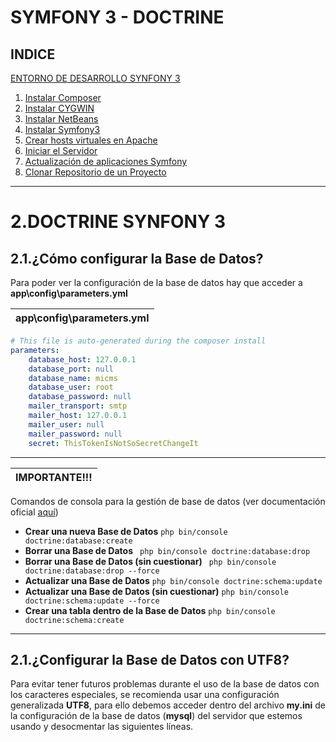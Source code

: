 SYMFONY 3 - DOCTRINE
=========================
INDICE
------
[ENTORNO DE DESARROLLO SYNFONY 3](https://github.com/HecFranco/Apuntes/blob/master/Symfony3/01.InstalarSymfony3.md#1entorno-de-desarrollo-synfony-3)
1. [Instalar Composer](https://github.com/HecFranco/Apuntes/blob/master/Symfony3/01.InstalarSymfony3.md#11instalar-composer)
2. [Instalar CYGWIN](https://github.com/HecFranco/Apuntes/blob/master/PHP/01.Estructura%26Caracteristicas.md#12los-caractéres-de-escape)
3. [Instalar NetBeans](https://github.com/HecFranco/Apuntes/blob/master/Symfony3/01.InstalarSymfony3.md#13instalar-netbeans)
4. [Instalar Symfony3](https://github.com/HecFranco/Apuntes/blob/master/Symfony3/01.InstalarSymfony3.md#14instalar-symfony3)
5. [Crear hosts virtuales en Apache](https://github.com/HecFranco/Apuntes/blob/master/Symfony3/01.InstalarSymfony3.md#15crear-hosts-virtuales-en-apache)
6. [Iniciar el Servidor](https://github.com/HecFranco/Apuntes/blob/master/Symfony3/01.InstalarSymfony3.md#16iniciar-el-servidor)
7. [Actualización de aplicaciones Symfony](https://github.com/HecFranco/Apuntes/blob/master/Symfony3/01.InstalarSymfony3.md#17actualización-de-aplicaciones-symfony)
8. [Clonar Repositorio de un Proyecto](https://github.com/HecFranco/Apuntes/blob/master/Symfony3/01.InstalarSymfony3.md#18clonar-repositorio-de-un-proyecto)

----------------------------------

2.DOCTRINE SYNFONY 3
===================

2.1.¿Cómo configurar la Base de Datos?
--------------------------------------

Para poder ver la configuración de la base de datos hay que acceder a **app\config\parameters.yml**

| app\config\parameters.yml |
|---------------------------|

```yml
# This file is auto-generated during the composer install
parameters:
    database_host: 127.0.0.1
    database_port: null
    database_name: micms
    database_user: root
    database_password: null
    mailer_transport: smtp
    mailer_host: 127.0.0.1
    mailer_user: null
    mailer_password: null
    secret: ThisTokenIsNotSoSecretChangeIt
```

----------------------------------------------------------------------------

| **IMPORTANTE!!!** |
|-------------------|

Comandos de consola para la gestión de base de datos (ver documentación oficial [aquí](https://symfony.com/doc/current/doctrine.html))

* **Crear una nueva Base de Datos** `php bin/console doctrine:database:create` 
* **Borrar una Base de Datos** ` php bin/console doctrine:database:drop`
* **Borrar una Base de Datos (sin cuestionar)** ` php bin/console doctrine:database:drop --force`
* **Actualizar una Base de Datos** `php bin/console doctrine:schema:update `
* **Actualizar una Base de Datos (sin cuestionar)** `php bin/console doctrine:schema:update --force`
* **Crear una tabla dentro de la Base de Datos** `php bin/console doctrine:schema:create` 

----------------------------------------------------------------------------

2.1.¿Configurar la Base de Datos con UTF8?
------------------------------------------

Para evitar tener futuros problemas durante el uso de la base de datos con los caracteres especiales, se recomienda usar una configuración generalizada **UTF8**, para ello debemos acceder dentro del archivo **my.ini** de la configuración de la base de datos (**mysql**) del servidor que estemos usando y desocmentar las siguientes líneas.
